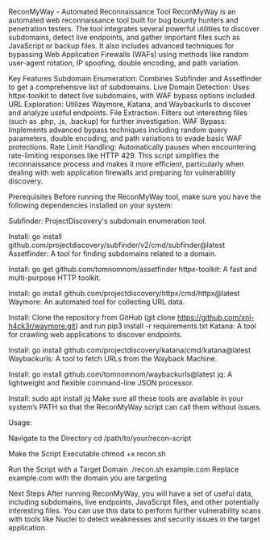 ReconMyWay - Automated Reconnaissance Tool
ReconMyWay is an automated web reconnaissance tool built for bug bounty hunters and penetration testers. The tool integrates several powerful utilities to discover subdomains, detect live endpoints, and gather important files such as JavaScript or backup files. It also includes advanced techniques for bypassing Web Application Firewalls (WAFs) using methods like random user-agent rotation, IP spoofing, double encoding, and path variation.

Key Features
Subdomain Enumeration: Combines Subfinder and Assetfinder to get a comprehensive list of subdomains.
Live Domain Detection: Uses httpx-toolkit to detect live subdomains, with WAF bypass options included.
URL Exploration: Utilizes Waymore, Katana, and Waybackurls to discover and analyze useful endpoints.
File Extraction: Filters out interesting files (such as .php, .js, .backup) for further investigation.
WAF Bypass: Implements advanced bypass techniques including random query parameters, double encoding, and path variations to evade basic WAF protections.
Rate Limit Handling: Automatically pauses when encountering rate-limiting responses like HTTP 429.
This script simplifies the reconnaissance process and makes it more efficient, particularly when dealing with web application firewalls and preparing for vulnerability discovery.

Prerequisites
Before running the ReconMyWay tool, make sure you have the following dependencies installed on your system:

Subfinder: ProjectDiscovery's subdomain enumeration tool.

Install: go install github.com/projectdiscovery/subfinder/v2/cmd/subfinder@latest
Assetfinder: A tool for finding subdomains related to a domain.

Install: go get github.com/tomnomnom/assetfinder
httpx-toolkit: A fast and multi-purpose HTTP toolkit.

Install: go install github.com/projectdiscovery/httpx/cmd/httpx@latest
Waymore: An automated tool for collecting URL data.

Install: Clone the repository from GitHub (git clone https://github.com/xnl-h4ck3r/waymore.git) and run pip3 install -r requirements.txt
Katana: A tool for crawling web applications to discover endpoints.

Install: go install github.com/projectdiscovery/katana/cmd/katana@latest
Waybackurls: A tool to fetch URLs from the Wayback Machine.

Install: go install github.com/tomnomnom/waybackurls@latest
jq: A lightweight and flexible command-line JSON processor.

Install: sudo apt install jq
Make sure all these tools are available in your system’s PATH so that the ReconMyWay script can call them without issues.

Usage: 

Navigate to the Directory
cd /path/to/your/recon-script

Make the Script Executable
chmod +x recon.sh

Run the Script with a Target Domain
./recon.sh example.com
Replace example.com with the domain you are targeting

Next Steps
After running ReconMyWay, you will have a set of useful data, including subdomains, live endpoints, JavaScript files, and other potentially interesting files. You can use this data to perform further vulnerability scans with tools like Nuclei to detect weaknesses and security issues in the target application.
